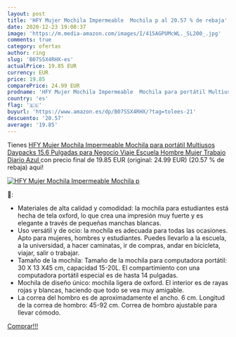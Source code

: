 ```yaml
---
layout: post
title: 'HFY Mujer Mochila Impermeable  Mochila p al 20.57 % de rebaja'
date: 2020-12-23 19:00:37
image: 'https://m.media-amazon.com/images/I/415AGPUMcWL._SL200_.jpg'
comments: true
category: ofertas
author: ring
slug: 'B07SSX4RHX-es'
actualPrice: 19.85 EUR
currency: EUR
price: 19.85
comparePrice: 24.99 EUR
prodname: 'HFY Mujer Mochila Impermeable  Mochila para portátil Multiusos Daypacks 15.6 Pulgadas  para Negocio Viaje Escuela Hombre Mujer Trabajo Diario  Azul '
country: 'es'
flag: '🇪🇸'
buyurl: 'https://www.amazon.es/dp/B07SSX4RHX/?tag=tolees-21'
descuento: '20.57'
average: '19.85'
---
```


Tienes [HFY Mujer Mochila Impermeable  Mochila para portátil Multiusos Daypacks 15.6 Pulgadas  para Negocio Viaje Escuela Hombre Mujer Trabajo Diario  Azul ](https://www.amazon.es/dp/B07SSX4RHX/?tag=tolees-21) con precio final de  19.85 EUR (original: 24.99 EUR) (20.57 %  de rebaja) aqui!

[![HFY Mujer Mochila Impermeable  Mochila p](https://m.media-amazon.com/images/I/415AGPUMcWL._SL200_.jpg)](https://www.amazon.es/dp/B07SSX4RHX/?tag=tolees-21)

🔎:

- Materiales de alta calidad y comodidad: la mochila para estudiantes está hecha de tela oxford, lo que crea una impresión muy fuerte y es elegante a través de pequeñas manchas blancas.
- Uso versátil y de ocio: la mochila es adecuada para todas las ocasiones. Apto para mujeres, hombres y estudiantes. Puedes llevarlo a la escuela, a la universidad, a hacer caminatas, ir de compras, andar en bicicleta, viajar, salir o trabajar.
- Tamaño de la mochila: Tamaño de la mochila para computadora portátil: 30 X 13 X45 cm, capacidad 15-20L. El compartimiento con una computadora portátil especial es de hasta 14 pulgadas.
- Mochila de diseño único: mochila ligera de oxford. El interior es de rayas rojas y blancas, haciendo que todo se vea muy amigable.
- La correa del hombro es de aproximadamente el ancho. 6 cm. Longitud de la correa de hombro: 45-92 cm. Correa de hombro ajustable para llevar cómodo.

[Comprar!!!](https://www.amazon.es/dp/B07SSX4RHX/?tag=tolees-21)
